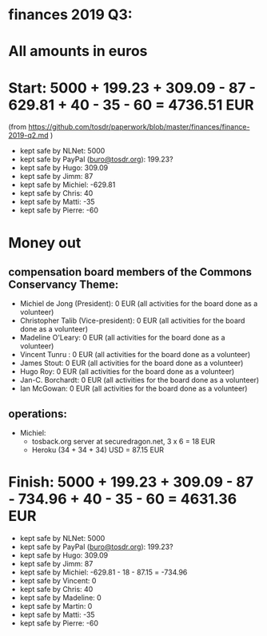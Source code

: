 # finances 2019 Q3:

# All amounts in euros
# Start: 5000 + 199.23 + 309.09 - 87 - 629.81 + 40 - 35 - 60 = 4736.51 EUR

(from https://github.com/tosdr/paperwork/blob/master/finances/finance-2019-q2.md )

* kept safe by NLNet: 5000
* kept safe by PayPal (buro@tosdr.org): 199.23?
* kept safe by Hugo: 309.09
* kept safe by Jimm: 87
* kept safe by Michiel: -629.81
* kept safe by Chris: 40
* kept safe by Matti: -35
* kept safe by Pierre: -60

# Money out

## compensation board members of the Commons Conservancy Theme:
  * Michiel de Jong (President):		0 EUR (all activities for the board done as a volunteer)
  * Christopher Talib (Vice-president):		0 EUR (all activities for the board done as a volunteer)
  * Madeline O'Leary:				0 EUR (all activities for the board done as a volunteer)
  * Vincent Tunru :				0 EUR (all activities for the board done as a volunteer)
  * James Stout:				0 EUR (all activities for the board done as a volunteer)
  * Hugo Roy:					0 EUR (all activities for the board done as a volunteer)
  * Jan-C. Borchardt:				0 EUR (all activities for the board done as a volunteer)
  * Ian McGowan:				0 EUR (all activities for the board done as a volunteer)

## operations:
  * Michiel:
    * tosback.org server at securedragon.net, 3 x 6 = 18 EUR
    * Heroku (34 + 34 + 34) USD = 87.15 EUR

# Finish: 5000 + 199.23 + 309.09 - 87 - 734.96 + 40 - 35 - 60 = 4631.36 EUR
* kept safe by NLNet: 5000
* kept safe by PayPal (buro@tosdr.org): 199.23?
* kept safe by Hugo: 309.09
* kept safe by Jimm: 87
* kept safe by Michiel: -629.81 - 18 - 87.15 = -734.96
* kept safe by Vincent: 0
* kept safe by Chris: 40
* kept safe by Madeline: 0
* kept safe by Martin: 0
* kept safe by Matti: -35
* kept safe by Pierre: -60
